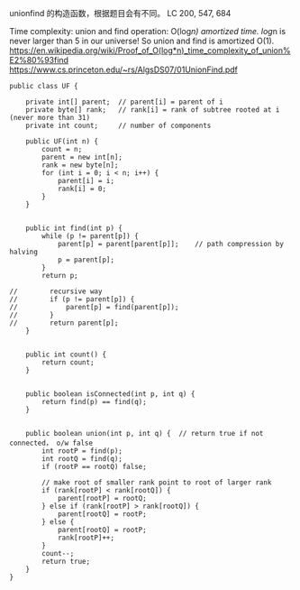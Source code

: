 unionfind 的构造函数，根据题目会有不同。
LC 200, 547, 684

Time complexity:
union and find operation: O(log*n) amortized time.
log*n is never larger than 5 in our universe! So union and find is amortized O(1).
https://en.wikipedia.org/wiki/Proof_of_O(log*n)_time_complexity_of_union%E2%80%93find  
https://www.cs.princeton.edu/~rs/AlgsDS07/01UnionFind.pdf
```
public class UF {

    private int[] parent;  // parent[i] = parent of i
    private byte[] rank;   // rank[i] = rank of subtree rooted at i (never more than 31)
    private int count;     // number of components

    public UF(int n) {
        count = n;
        parent = new int[n];
        rank = new byte[n];
        for (int i = 0; i < n; i++) {
            parent[i] = i;
            rank[i] = 0;
        }
    }


    public int find(int p) {
        while (p != parent[p]) {
            parent[p] = parent[parent[p]];    // path compression by halving
            p = parent[p];
        }
        return p;
        
//        recursive way        
//        if (p != parent[p]) {
//            parent[p] = find(parent[p]);
//        }
//        return parent[p];
    }


    public int count() {
        return count;
    }
  

    public boolean isConnected(int p, int q) {
        return find(p) == find(q);
    }
  

    public boolean union(int p, int q) {  // return true if not connected， o/w false
        int rootP = find(p);
        int rootQ = find(q);
        if (rootP == rootQ) false;

        // make root of smaller rank point to root of larger rank
        if (rank[rootP] < rank[rootQ]) {
            parent[rootP] = rootQ;
        } else if (rank[rootP] > rank[rootQ]) {
            parent[rootQ] = rootP;
        } else {
            parent[rootQ] = rootP;
            rank[rootP]++;
        }
        count--;
        return true;
    }
}
```
